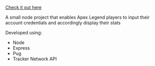 [Check it out here](http://playerstattracker.herokuapp.com/)

A small node project that enables Apex Legend players to input their account credentials and accordingly display their stats

Developed using:
* Node
* Express
* Pug
* Tracker Network API